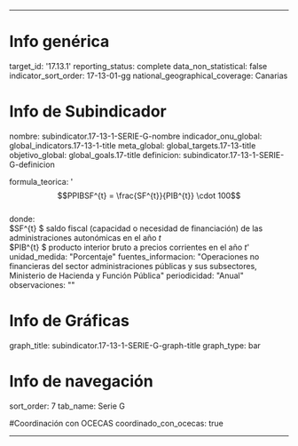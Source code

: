 ---

# Info genérica
target_id: '17.13.1'
reporting_status: complete
data_non_statistical: false
indicator_sort_order: 17-13-01-gg
national_geographical_coverage: Canarias

# Info de Subindicador
nombre: subindicator.17-13-1-SERIE-G-nombre
indicador_onu_global: global_indicators.17-13-1-title
meta_global: global_targets.17-13-title
objetivo_global: global_goals.17-title
definicion: subindicator.17-13-1-SERIE-G-definicion

formula_teorica: '$$PPIBSF^{t} = \frac{SF^{t}}{PIB^{t}} \cdot 100$$ <br>
donde: <br>
$SF^{t} $ saldo fiscal (capacidad o necesidad de financiación) de las administraciones autonómicas en el año $t$<br>
$PIB^{t} $ producto interior bruto a precios corrientes en el año $t$'
unidad_medida: "Porcentaje"
fuentes_informacion: "Operaciones no financieras del sector administraciones públicas y sus subsectores, Ministerio de Hacienda y Función Pública"
periodicidad: "Anual"
observaciones: ""


# Info de Gráficas
graph_title: subindicator.17-13-1-SERIE-G-graph-title
graph_type: bar

# Info de navegación
sort_order: 7
tab_name: Serie G

#Coordinación con OCECAS
coordinado_con_ocecas: true

---
